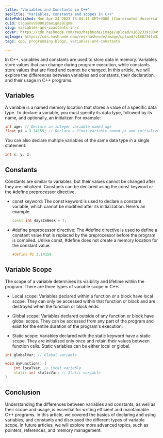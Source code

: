 ```yaml
---
title: "Variables and Constants in C++"
seoTitle: "Variables, constants and scopes in C++"
datePublished: Mon Apr 24 2023 13:04:11 GMT+0000 (Coordinated Universal Time)
cuid: clguunvv900020amigmz8cgmm
slug: variables-and-constants-in-c
cover: https://cdn.hashnode.com/res/hashnode/image/upload/v1682339383494/a1721cc2-8c40-47fc-af14-2a9db0d6ef68.jpeg
ogImage: https://cdn.hashnode.com/res/hashnode/image/upload/v1682341432723/1a26ac48-fc93-4f82-a1b8-5a990094db0d.jpeg
tags: cpp, programming-blogs, variables-and-constants

---
```


In C++, variables and constants are used to store data in memory. Variables store values that can change during program execution, while constants store values that are fixed and cannot be changed. In this article, we will explore the differences between variables and constants, their declaration, and their usage in C++ programs.

## Variables

A variable is a named memory location that stores a value of a specific data type. To declare a variable, you must specify its data type, followed by its name, and optionally, an initializer. For example:

```cpp
int age; // Declare an integer variable named age
float pi = 3.14159; // Declare a float variable named pi and initialize it with the value 3.14159
```

You can also declare multiple variables of the same data type in a single statement:

```cpp
int x, y, z;
```

## Constants

Constants are similar to variables, but their values cannot be changed after they are initialized. Constants can be declared using the const keyword or the #define preprocessor directive.

* const keyword: The const keyword is used to declare a constant variable, which cannot be modified after its initialization. Here's an example:
    
    ```cpp
    const int daysInWeek = 7;
    ```
    
* #define preprocessor directive: The #define directive is used to define a constant value that is replaced by the preprocessor before the program is compiled. Unlike const, #define does not create a memory location for the constant value.
    
    ```cpp
    #define PI 3.14159
    ```
    

## Variable Scope

The scope of a variable determines its visibility and lifetime within the program. There are three types of variable scope in C++:

* Local scope: Variables declared within a function or a block have local scope. They can only be accessed within that function or block and are destroyed when the function or block ends.
    
* Global scope: Variables declared outside of any function or block have global scope. They can be accessed from any part of the program and exist for the entire duration of the program's execution.
    
* Static scope: Variables declared with the static keyword have a static scope. They are initialized only once and retain their values between function calls. Static variables can be either local or global.
    

```cpp
int globalVar; // Global variable

void myFunction() {
    int localVar; // Local variable
    static int staticVar; // Static variable
}
```

## Conclusion

Understanding the differences between variables and constants, as well as their scope and usage, is essential for writing efficient and maintainable C++ programs. In this article, we covered the basics of declaring and using variables, and constants and discussed the different types of variable scope. In future articles, we will explore more advanced topics, such as pointers, references, and memory management.